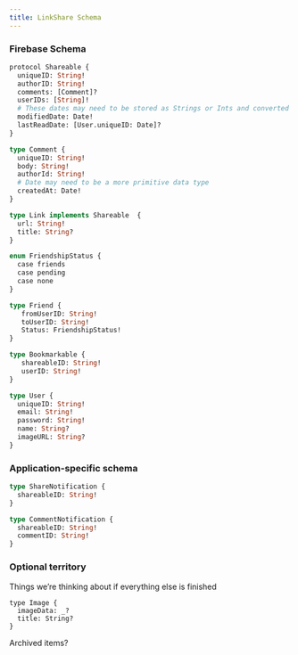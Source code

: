 ```yaml
---
title: LinkShare Schema
---
```



### Firebase Schema

```graphql
protocol Shareable {
  uniqueID: String!
  authorID: String!
  comments: [Comment]?
  userIDs: [String]!
  # These dates may need to be stored as Strings or Ints and converted back and forth
  modifiedDate: Date!
  lastReadDate: [User.uniqueID: Date]?
}
```
```graphql
type Comment {
  uniqueID: String!
  body: String!
  authorId: String!
  # Date may need to be a more primitive data type
  createdAt: Date!
}
```
```graphql
type Link implements Shareable  {
  url: String!
  title: String?
}
```
```graphql
enum FriendshipStatus {
  case friends
  case pending
  case none
}
```
```graphql
type Friend {
   fromUserID: String!
   toUserID: String!
   Status: FriendshipStatus!
}
```
```graphql
type Bookmarkable {
   shareableID: String!
   userID: String!
}
```
```graphql
type User {
  uniqueID: String!
  email: String!
  password: String!
  name: String?
  imageURL: String?
}
```

### Application-specific schema

```graphql
type ShareNotification {
  shareableID: String!
}
```
```graphql
type CommentNotification {
  shareableID: String!
  commentID: String!
}
```

### Optional territory
Things we’re thinking about if everything else is finished

```
type Image {
  imageData: _?
  title: String?
}
```

Archived items?
